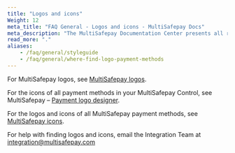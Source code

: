 ```yaml
---
title: "Logos and icons"
Weight: 12
meta_title: "FAQ General - Logos and icons - MultiSafepay Docs"
meta_description: "The MultiSafepay Documentation Center presents all relevant information about our Plugins and API. You can also find support pages for payment methods, tools and general questions as well as the contact details of our Support and Integration Teams."
read_more: "."
aliases:
    - /faq/general/styleguide
    - /faq/general/where-find-logo-payment-methods
--- 
```

For MultiSafepay logos, see [MultiSafepay logos](https://github.com/MultiSafepay/MultiSafepay-logos).

For the icons of all payment methods in your MultiSafepay Control, see MultiSafepay – [Payment logo designer](https://merchant.multisafepay.com/payment-logo-designer).

For the logos and icons of all MultiSafepay payment methods, see [MultiSafepay icons](https://github.com/MultiSafepay/MultiSafepay-icons).

For help with finding logos and icons, email the Integration Team at <integration@multisafepay.com>

